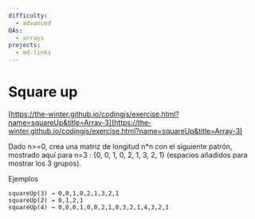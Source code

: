 ```yaml
---
difficulty:
  - advanced
OAs:
  - arrays
projects:
  - md-links
---
```


# Square up

[https://the-winter.github.io/codingjs/exercise.html?name=squareUp&title=Array-3](https://the-winter.github.io/codingjs/exercise.html?name=squareUp&title=Array-3)

Dado n>=0, crea una matriz de longitud n*n con el siguiente patrón,
mostrado aquí para n=3 : {0, 0, 1, 0, 2, 1, 3, 2, 1}
(espacios añadidos para mostrar los 3 grupos).

Ejemplos

    squareUp(3) → 0,0,1,0,2,1,3,2,1
    squareUp(2) → 0,1,2,1
    squareUp(4) → 0,0,0,1,0,0,2,1,0,3,2,1,4,3,2,1
